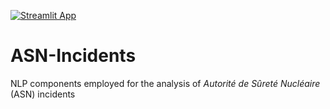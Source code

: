 [![Streamlit App](https://static.streamlit.io/badges/streamlit_badge_black_white.svg)](https://share.streamlit.io/jbaujogue/asn-incidents)

# ASN-Incidents

NLP components employed for the analysis of _Autorité de Sûreté Nucléaire_ (ASN) incidents
